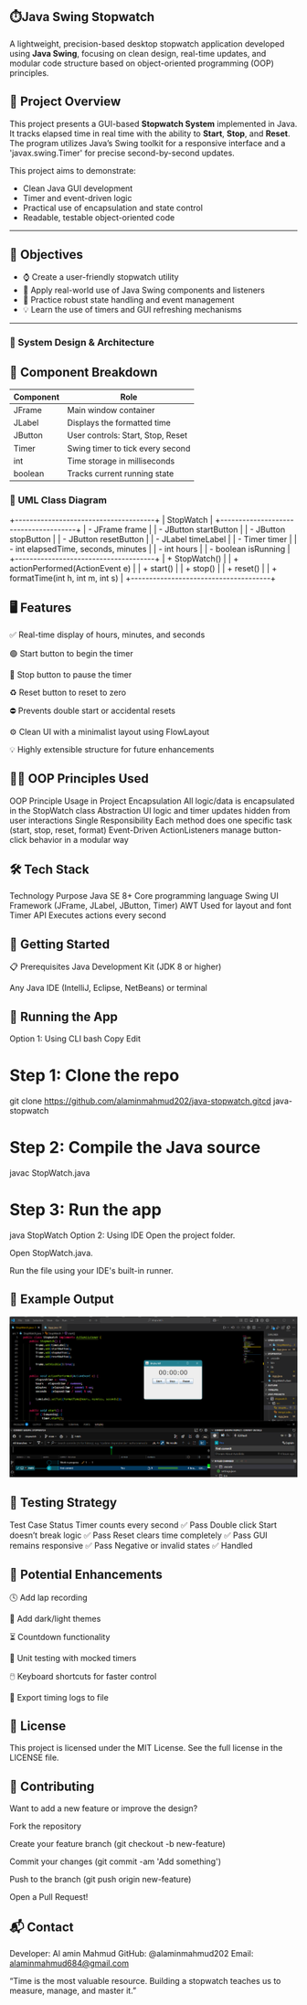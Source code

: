 ## ⏱️Java Swing Stopwatch
A lightweight, precision-based desktop stopwatch application developed using **Java Swing**, focusing on clean design, real-time updates, and modular code structure based on object-oriented programming (OOP) principles.


## 📘 Project Overview

This project presents a GUI-based **Stopwatch System** implemented in Java. It tracks elapsed time in real time with the ability to **Start**, **Stop**, and **Reset**. The program utilizes Java’s Swing toolkit for a responsive interface and a 'javax.swing.Timer' for precise second-by-second updates.

This project aims to demonstrate:
- Clean Java GUI development
- Timer and event-driven logic
- Practical use of encapsulation and state control
- Readable, testable object-oriented code

---

## 🎯 Objectives

- ⌚ Create a user-friendly stopwatch utility
- 🧠 Apply real-world use of Java Swing components and listeners
- 🔁 Practice robust state handling and event management
- 💡 Learn the use of timers and GUI refreshing mechanisms

---

### 🧱 System Design & Architecture

## 🧠 Component Breakdown

| Component   | Role                                      |
|------------|-------------------------------------------|
| JFrame   | Main window container                     |
| JLabel   | Displays the formatted time               |
| JButton  | User controls: Start, Stop, Reset         |
| Timer    | Swing timer to tick every second          |
| int      | Time storage in milliseconds              |
| boolean  | Tracks current running state              |

### 🧩 UML Class Diagram

+--------------------------------------+
|             StopWatch               |
+--------------------------------------+
| - JFrame frame                      |
| - JButton startButton               |
| - JButton stopButton                |
| - JButton resetButton               |
| - JLabel timeLabel                  |
| - Timer timer                       |
| - int elapsedTime, seconds, minutes |
| - int hours                         |
| - boolean isRunning                 |
+--------------------------------------+
| + StopWatch()                       |
| + actionPerformed(ActionEvent e)    |
| + start()                           |
| + stop()                            |
| + reset()                           |
| + formatTime(int h, int m, int s)   |
+--------------------------------------+

## 🖥️ Features
✅ Real-time display of hours, minutes, and seconds

🟢 Start button to begin the timer

🔴 Stop button to pause the timer

♻️ Reset button to reset to zero

⛔ Prevents double start or accidental resets

⚙️ Clean UI with a minimalist layout using FlowLayout

💡 Highly extensible structure for future enhancements

## 🧑‍💻 OOP Principles Used
OOP Principle	Usage in Project
Encapsulation	All logic/data is encapsulated in the StopWatch class
Abstraction	UI logic and timer updates hidden from user interactions
Single Responsibility	Each method does one specific task (start, stop, reset, format)
Event-Driven	ActionListeners manage button-click behavior in a modular way

## 🛠️ Tech Stack
Technology	Purpose
Java SE 8+	Core programming language
Swing	UI Framework (JFrame, JLabel, JButton, Timer)
AWT	Used for layout and font
Timer API	Executes actions every second

## 🏁 Getting Started
📋 Prerequisites
Java Development Kit (JDK 8 or higher)

Any Java IDE (IntelliJ, Eclipse, NetBeans) or terminal

## 🚀 Running the App
Option 1: Using CLI
bash
Copy
Edit
# Step 1: Clone the repo
git clone https://github.com/alaminmahmud202/java-stopwatch.gitcd java-stopwatch

# Step 2: Compile the Java source
javac StopWatch.java

# Step 3: Run the app
java StopWatch
Option 2: Using IDE
Open the project folder.

Open StopWatch.java.

Run the file using your IDE's built-in runner.

## 🔎 Example Output

<img src="https://github.com/alaminmahmud202/alaminmahmud202/blob/main/Git%20display/javaout2.png" alt="alaminmahmud" />


## 🧪 Testing Strategy
Test Case	Status
Timer counts every second	✅ Pass
Double click Start doesn’t break logic	✅ Pass
Reset clears time completely	✅ Pass
GUI remains responsive	✅ Pass
Negative or invalid states	✅ Handled

## 🧭 Potential Enhancements
🕓 Add lap recording

🌌 Add dark/light themes

⏳ Countdown functionality

🧪 Unit testing with mocked timers

🖱️ Keyboard shortcuts for faster control

🧾 Export timing logs to file

## 📜 License
This project is licensed under the MIT License.
See the full license in the LICENSE file.

## 🤝 Contributing
Want to add a new feature or improve the design?

Fork the repository

Create your feature branch (git checkout -b new-feature)

Commit your changes (git commit -am 'Add something')

Push to the branch (git push origin new-feature)

Open a Pull Request!

## 📬 Contact
Developer: Al amin Mahmud
GitHub: @alaminmahmud202
Email: alaminmahmud684@gmail.com

“Time is the most valuable resource. Building a stopwatch teaches us to measure, manage, and master it.”
